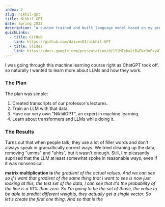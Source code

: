 ```yaml
---
index: 2
slug: nikhil-gpt
title: Nikhil GPT
date: Spring 2023
description: "A custom trained and built language model based on my professor's lectures"
quickLinks: 
  - title: GitHub
    link: https://github.com/daives01/nikhil-GPT
  - title: Slides 
    link: https://docs.google.com/presentation/d/1YlMTchm2tByENr3uPxy4TmXXW6qwdVQvGJyWvi21I94/edit?usp=sharing
---
```

I was going through this machine learning course right as ChatGPT took off, so naturally I wanted to learn more about LLMs and how they work.


### The Plan

The plan was simple:

1. Created transcripts of our professor's lectures.
2. Train an LLM with that data.
3. Have our very own "NikhilGPT", an expert in machine learning.
4. Learn about transformers and LLMs while doing it.


### The Results

Turns out that when people talk, they use a lot of filler words and don't always speak in gramattically correct ways. We tried cleaning up the data, removing "umms" and "uhhs", but it wasn't enough. Still, I'm pleasantly suprised that the LLM at least somewhat spoke in reasonable ways, even if it was nonsensical:

**matrix multiplication is** *the gradient of the actual values. And we can see so if I want that gradient of the same thing that I want to see is now just looking at this, the test set of the data, I can see that it's the probability of the line is a 10% than zero. So I'm going to be the set of those, the value to be able to predict different weights, they actually get a single vector. So let's create the first one thing. And so that is the*
